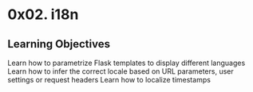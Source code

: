 # 0x02. i18n

## Learning Objectives
Learn how to parametrize Flask templates to display different languages
Learn how to infer the correct locale based on URL parameters, user settings or request headers
Learn how to localize timestamps
